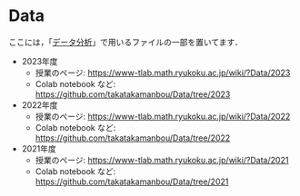 # Data

ここには，「[データ分析](https://www-tlab.math.ryukoku.ac.jp/wiki/?Data)」で用いるファイルの一部を置いてます．

- 2023年度
    - 授業のページ: https://www-tlab.math.ryukoku.ac.jp/wiki/?Data/2023
    - Colab notebook など: https://github.com/takatakamanbou/Data/tree/2023
- 2022年度
    - 授業のページ: https://www-tlab.math.ryukoku.ac.jp/wiki/?Data/2022
    - Colab notebook など: https://github.com/takatakamanbou/Data/tree/2022
- 2021年度
    - 授業のページ: https://www-tlab.math.ryukoku.ac.jp/wiki/?Data/2021
    - Colab notebook など: https://github.com/takatakamanbou/Data/tree/2021
    
